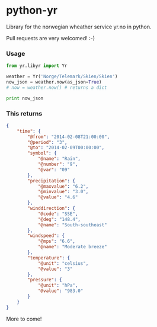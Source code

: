 python-yr
=================
Library for the norwegian wheather service yr.no in python.

Pull requests are very welcomed! :-)

### Usage
```python
from yr.libyr import Yr

weather = Yr('Norge/Telemark/Skien/Skien')
now_json = weather.now(as_json=True)
# now = weather.now() # returns a dict

print now_json
```

### This returns
```json
{
    "time": {
        "@from": "2014-02-08T21:00:00", 
        "@period": "3", 
        "@to": "2014-02-09T00:00:00", 
        "symbol": {
            "@name": "Rain", 
            "@number": "9", 
            "@var": "09"
        }, 
        "precipitation": {
            "@maxvalue": "6.2", 
            "@minvalue": "3.0", 
            "@value": "4.6"
        }, 
        "winddirection": {
            "@code": "SSE", 
            "@deg": "148.4", 
            "@name": "South-southeast"
        }, 
        "windspeed": {
            "@mps": "6.6", 
            "@name": "Moderate breeze"
        }, 
        "temperature": {
            "@unit": "celsius", 
            "@value": "3"
        }, 
        "pressure": {
            "@unit": "hPa", 
            "@value": "983.0"
        }
    }
}
```

More to come!
